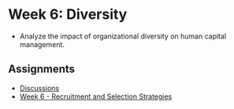 # Week 6: Diversity

- Analyze the impact of organizational diversity on human capital management.

## Assignments

- [Discussions](Discussions.md)
- [Week 6 - Recruitment and Selection Strategies](Week%206%20-%20Recruitment%20and%20Selection%20Strategies.docx)

